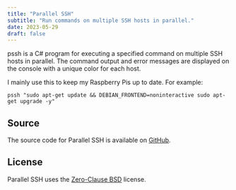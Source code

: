 ```yaml
---
title: "Parallel SSH"
subtitle: "Run commands on multiple SSH hosts in parallel."
date: 2023-05-29
draft: false
---
```


pssh is a C# program for executing a specified command on multiple SSH hosts in parallel. The command output and error messages are displayed on the console with a unique color for each host.

I mainly use this to keep my Raspberry Pis up to date. For example:

```
pssh "sudo apt-get update && DEBIAN_FRONTEND=noninteractive sudo apt-get upgrade -y"
```

## Source

The source code for Parallel SSH is available on [GitHub](https://github.com/kkestell/pssh).

## License

Parallel SSH uses the [Zero-Clause BSD](https://opensource.org/license/0bsd/) license.
